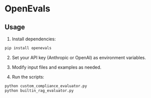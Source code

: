 
# OpenEvals

## Usage

1. Install dependencies:

```bash
pip install openevals
````

2. Set your API key (Anthropic or OpenAI) as environment variables.

3. Modify input files and examples as needed.

4. Run the scripts:

```bash
python custom_compliance_evaluator.py
python builtin_rag_evaluator.py
```

